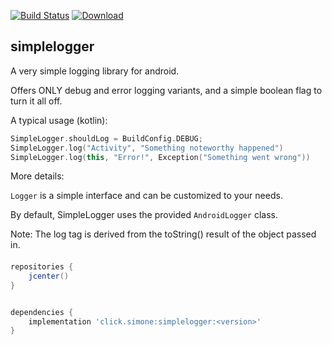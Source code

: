 [![Build Status](https://travis-ci.org/asimone0/simplelogger.svg?branch=master)](https://travis-ci.org/asimone0/simplelogger)
[ ![Download](https://api.bintray.com/packages/asimone0/maven/simplelogger/images/download.svg) ](https://bintray.com/asimone0/maven/simplelogger/_latestVersion)

## simplelogger

A very simple logging library for android.

Offers ONLY debug and error logging variants, and a simple boolean flag to turn it all off.

A typical usage (kotlin):
```kotlin
SimpleLogger.shouldLog = BuildConfig.DEBUG;
SimpleLogger.log("Activity", "Something noteworthy happened")
SimpleLogger.log(this, "Error!", Exception("Something went wrong"))
```

More details:

`Logger` is a simple interface and can be customized to your needs.

By default, SimpleLogger uses the provided `AndroidLogger` class.

Note: The log tag is derived from the toString() result of the object passed in.

####

```gradle
repositories {
    jcenter()
}


dependencies {
    implementation 'click.simone:simplelogger:<version>'
}
```

